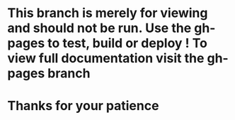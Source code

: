 # This branch is merely for viewing and should not be run. Use the gh-pages to test, build or deploy ! To view full documentation visit the gh-pages branch 

# Thanks for your patience



